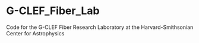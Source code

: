 # G-CLEF_Fiber_Lab
Code for the G-CLEF Fiber Research Laboratory at the Harvard-Smithsonian Center for Astrophysics

